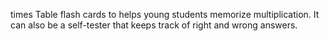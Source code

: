 times Table flash cards to helps young students memorize multiplication.
It can also be a self-tester that keeps track of right and wrong answers.
